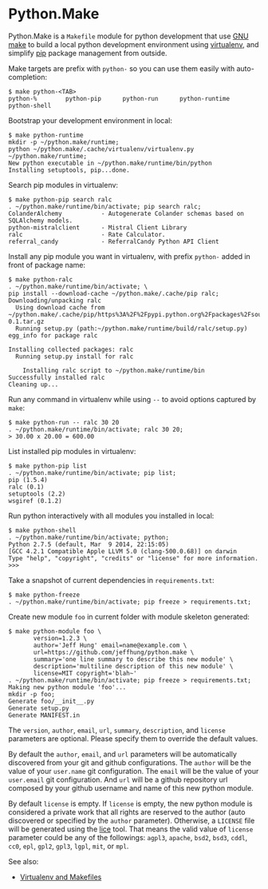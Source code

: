 Python.Make
===========

Python.Make is a `Makefile` module for python development that use
[GNU make][gmake] to build a local python development environment
using [virtualenv][virtualenv], and simplify [pip][pip] package
management from outside.

[virtualenv]: https://virtualenv.pypa.io/
[pip]: https://pypi.python.org/pypi/pip
[gmake]: http://www.gnu.org/software/make/

Make targets are prefix with `python-` so you can use them easily with auto-completion:

	$ make python-<TAB>
	python-%        python-pip      python-run      python-runtime  python-shell

Bootstrap your development environment in local:

	$ make python-runtime
	mkdir -p ~/python.make/runtime;
	python ~/python.make/.cache/virtualenv/virtualenv.py ~/python.make/runtime;
	New python executable in ~/python.make/runtime/bin/python
	Installing setuptools, pip...done.

Search pip modules in virtualenv:

	$ make python-pip search ralc
	. ~/python.make/runtime/bin/activate; pip search ralc;
	ColanderAlchemy           - Autogenerate Colander schemas based on SQLAlchemy models.
	python-mistralclient      - Mistral Client Library
	ralc                      - Rate Calculator.
	referral_candy            - ReferralCandy Python API Client

Install any pip module you want in virtualenv, with prefix `python-` added in front of package name:

	$ make python-ralc
	. ~/python.make/runtime/bin/activate; \
	pip install --download-cache ~/python.make/.cache/pip ralc;
	Downloading/unpacking ralc
	  Using download cache from ~/python.make/.cache/pip/https%3A%2F%2Fpypi.python.org%2Fpackages%2Fsource%2Fr%2Fralc%2Fralc-0.1.tar.gz
	  Running setup.py (path:~/python.make/runtime/build/ralc/setup.py) egg_info for package ralc
	
	Installing collected packages: ralc
	  Running setup.py install for ralc
	
	    Installing ralc script to ~/python.make/runtime/bin
	Successfully installed ralc
	Cleaning up...

Run any command in virtualenv while using `--` to avoid options captured by `make`:

	$ make python-run -- ralc 30 20
	. ~/python.make/runtime/bin/activate; ralc 30 20;
	> 30.00 x 20.00 = 600.00

List installed pip modules in virtualenv:

	$ make python-pip list
	. ~/python.make/runtime/bin/activate; pip list;
	pip (1.5.4)
	ralc (0.1)
	setuptools (2.2)
	wsgiref (0.1.2)

Run python interactively with all modules you installed in local:

	$ make python-shell
	. ~/python.make/runtime/bin/activate; python;
	Python 2.7.5 (default, Mar  9 2014, 22:15:05)
	[GCC 4.2.1 Compatible Apple LLVM 5.0 (clang-500.0.68)] on darwin
	Type "help", "copyright", "credits" or "license" for more information.
	>>>

Take a snapshot of current dependencies in `requirements.txt`:

	$ make python-freeze
	. ~/python.make/runtime/bin/activate; pip freeze > requirements.txt;

Create new module `foo` in current folder with module skeleton generated:

	$ make python-module foo \
	       version=1.2.3 \
	       author='Jeff Hung' email=name@example.com \
	       url=https://github.com/jeffhung/python.make \
	       summary='one line summary to describe this new module' \
	       description='multiline description of this new module' \
	       license=MIT copyright='blah~'
	. ~/python.make/runtime/bin/activate; pip freeze > requirements.txt;
	Making new python module 'foo'...
	mkdir -p foo;
	Generate foo/__init__.py
	Generate setup.py
	Generate MANIFEST.in

The `version`, `author`, `email`, `url`, `summary`, `description`, and
`license` parameters are optional. Please specify them to override the default
values.

By default the `author`, `email`, and `url` parameters will be automatically
discovered from your git and github configurations. The `author` will be the
value of your `user.name` git configuration. The `email` will be the value of
your `user.email` git configuration. And `url` will be a github repository url
composed by your github username and name of this new python module.

By default `license` is empty. If `license` is empty, the new python module is
considered a private work that all rights are reserved to the author (auto
discovered or specified by the `author` parameter). Otherwise, a `LICENSE` file
will be generated using the [lice][lice] tool.  That means the valid value of
`license` parameter could be any of the followings: `agpl3`, `apache`, `bsd2`,
`bsd3`, `cddl`, `cc0`, `epl`, `gpl2`, `gpl3`, `lgpl`, `mit`, or `mpl`.

[lice]: https://pypi.python.org/pypi/lice


See also:

  * [Virtualenv and Makefiles](http://blog.bottlepy.org/2012/07/16/virtualenv-and-makefiles.html)

